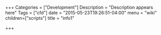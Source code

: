 +++
Categories = ["Development"]
Description = "Description appears here"
Tags = ["cfd"]
date = "2015-05-23T19:26:51-04:00"
menu = "wiki"
children=["scripts"]
title = "info1"

+++

